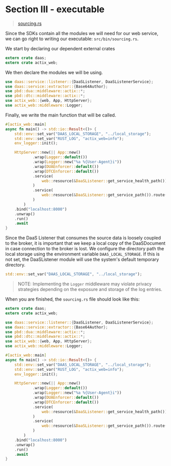 # Section III - executable

> [sourcing.rs](https://github.com/dsietz/daas-workshop/blob/master/rust-daas/src/bin/sourcing.rs)

Since the SDKs contain all the modules we will need for our web service, we can go right to writing our executable: `src/bin/sourcing.rs`.

We start by declaring our dependent external crates

```rust
extern crate daas;
extern crate actix_web;
```

We then declare the modules we will be using.

```rust
use daas::service::listener::{DaaSListener, DaaSListenerService};
use daas::service::extractor::{Base64Author};
use pbd::dua::middleware::actix::*;
use pbd::dtc::middleware::actix::*;
use actix_web::{web, App, HttpServer};
use actix_web::middleware::Logger;
```

Finally, we write the main function that will be called.

```rust
#[actix_web::main]
async fn main() -> std::io::Result<()> {
    std::env::set_var("DAAS_LOCAL_STORAGE", "../local_storage");
    std::env::set_var("RUST_LOG", "actix_web=info");
    env_logger::init();

    HttpServer::new(|| App::new()        
            .wrap(Logger::default())
            .wrap(Logger::new("%a %{User-Agent}i"))
            .wrap(DUAEnforcer::default())
            .wrap(DTCEnforcer::default())
            .service(
                web::resource(&DaaSListener::get_service_health_path()).route(web::get().to(DaaSListener::health))
            )
            .service(
                web::resource(&DaaSListener::get_service_path()).route(web::post().to(DaaSListener::index::<Base64Author>))
            )
        )
    .bind("localhost:8000")
    .unwrap()
    .run()
    .await
}
```

Since the DaaS Listener that consumes the source data is loosely coupled to the broker, it is important that we keep a local copy of the DaaSDocument in case connection to the broker is lost. We configure the directory path the local storage using the environment variable `DAAS_LOCAL_STORAGE`. If this is not set, the DaaSListener module will use the system's default temporary directory.

```rust
std::env::set_var("DAAS_LOCAL_STORAGE", "../local_storage");
```

> NOTE: Implementing the `Logger` middleware may violate privacy strategies depending on the exposure and storage of the log entries.

When you are finished, the `sourcing.rs` file should look like this:

```rust
extern crate daas;
extern crate actix_web;

use daas::service::listener::{DaaSListener, DaaSListenerService};
use daas::service::extractor::{Base64Author};
use pbd::dua::middleware::actix::*;
use pbd::dtc::middleware::actix::*;
use actix_web::{web, App, HttpServer};
use actix_web::middleware::Logger;

#[actix_web::main]
async fn main() -> std::io::Result<()> {
    std::env::set_var("DAAS_LOCAL_STORAGE", "../local_storage");
    std::env::set_var("RUST_LOG", "actix_web=info");
    env_logger::init();

    HttpServer::new(|| App::new()        
            .wrap(Logger::default())
            .wrap(Logger::new("%a %{User-Agent}i"))
            .wrap(DUAEnforcer::default())
            .wrap(DTCEnforcer::default())
            .service(
                web::resource(&DaaSListener::get_service_health_path()).route(web::get().to(DaaSListener::health))
            )
            .service(
                web::resource(&DaaSListener::get_service_path()).route(web::post().to(DaaSListener::index::<Base64Author>))
            )
        )
    .bind("localhost:8000")
    .unwrap()
    .run()
    .await
}
```

